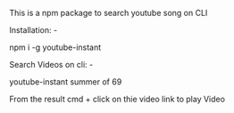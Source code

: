 This is a npm package to search youtube song on CLI

Installation: -

npm i -g youtube-instant

Search Videos on cli: -

youtube-instant summer of 69


From the result cmd + click on thie video link to play Video